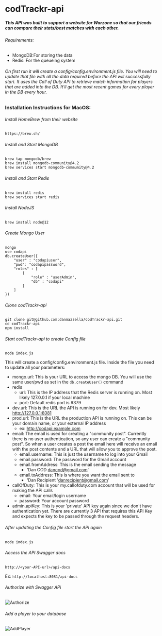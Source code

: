 # codTrackr-api

##### This API was built to support a website for Warzone so that our friends can compare their stats/best matches with each other.

###### Requirements:
  - MongoDB:For storing the data
  - Redis: For the queueing system

###### On first run it will create a config/config.environment.js file. You will need to update that file with all the data required before the API will successfully start. It uses the Call of Duty API to retrieve match information for players that are added into the DB. It'll get the most recent games for every player in the DB every hour.

### Installation Instructions for MacOS:
###### Install HomeBrew from their website
```https://brew.sh/```

###### Install and Start MongoDB
```
brew tap mongodb/brew
brew install mongodb-community@4.2
brew services start mongodb-community@4.2
```

###### Install and Start Redis
```
brew install redis
brew services start redis
```

###### Install NodeJS
```
brew install node@12
```

###### Create Mongo User
```
mongo
use codapi
db.createUser({
    "user" : "codapiuser",
    "pwd": "codapipassword",
    "roles" : [
        {
            "role" : "userAdmin",
            "db" : "codapi"
        }
    ]
})
```

###### Clone codTrackr-api
```
git clone git@github.com:danmazzella/codTrackr-api.git
cd codTrackr-api
npm install
```

###### Start codTrackr-api to create Config file
```
node index.js
```

This will create a config/config.environment.js file. Inside the file you need to update all your parameters:
  - mongo.url: This is your URL to access the mongo DB. You will use the same user/pwd as set in the `db.createUser()` command
  - redis
    - url: This is the IP address that the Redis server is running on. Most likely 127.0.0.1 if your local machine
    - port: Default redis port is 6379
  - dev.url: This is the URL the API is running on for dev. Most likely http://127.0.0.1:8081
  - prod.url: This is the URL the production API is running on. This can be your domain name, or your external IP address
    - ex: http://codapi.example.com
  - email: The email is used for creating a "community post". Currently there is no user authentication, so any user can create a "community post". So when a user creates a post the email here will receive an email with the post contents and a URL that will allow you to approve the post.
    - email.username: This is just the username to log into your Gmail
    - email.password: The password for the Gmail account
    - email.fromAddress: This is the email sending the message
      - 'Dan COD <dancod@gmail.com>'
    - email.toAddress: This is where you want the email sent to
      - 'Dan Recipient '<danrecipient@gmail.com>'
  - callOfDuty: This is your my.callofduty.com account that will be used for making the API calls
    - email: Your email/login username
    - password: Your account password
  - admin.apiKey: This is your 'private' API key again since we don't have authentication yet. There are currently 3 API that requires this API Key and expects the key to be passed through the request headers.

###### After updating the Config file start the API again
```
node index.js
```

###### Access the API Swagger docs
```
http://<your-API-url>/api-docs
```
Ex: `http://localhost:8081/api-docs`

###### Authorize with Swagger API
![Authorize](https://i.ibb.co/K2mrsdw/authorize.png)

###### Add a player to your database
![AddPlayer](https://i.ibb.co/Z2TJGGT/addplayer.png)
